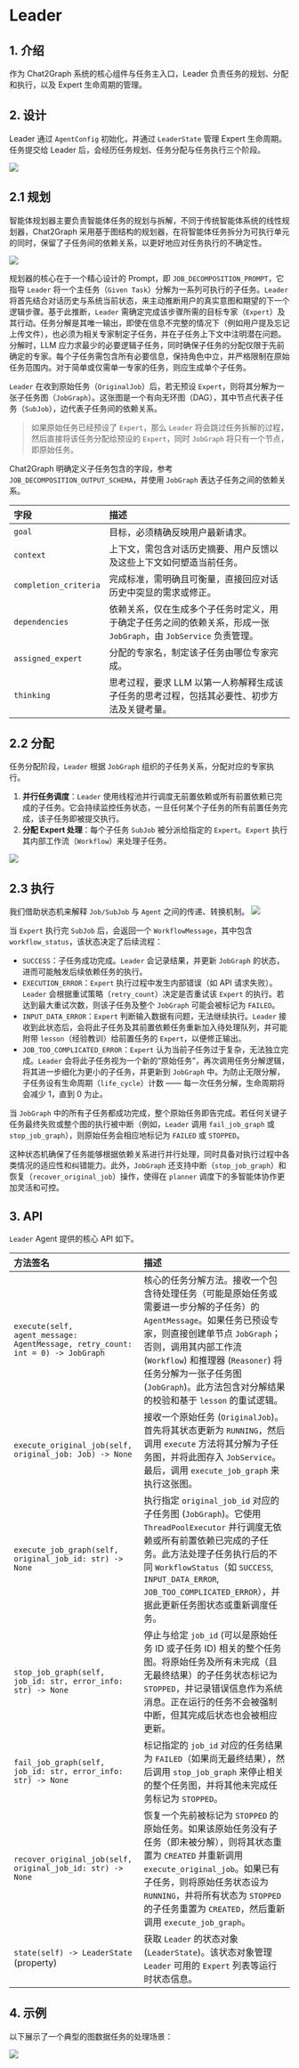 # Leader

## 1. 介绍

作为 Chat2Graph 系统的核心组件与任务主入口，Leader 负责任务的规划、分配和执行，以及 Expert 生命周期的管理。

## 2. 设计

Leader 通过 `AgentConfig` 初始化，并通过 `LeaderState` 管理 Expert 生命周期。任务提交给 Leader 后，会经历任务规划、任务分配与任务执行三个阶段。

![](../../asset/image/leader.png)

## 2.1 规划

智能体规划器主要负责智能体任务的规划与拆解，不同于传统智能体系统的线性规划器，Chat2Graph 采用基于图结构的规划器，在将智能体任务拆分为可执行单元的同时，保留了子任务间的依赖关系，以更好地应对任务执行的不确定性。

![](../../asset/image/leader-plan.png)

规划器的核心在于一个精心设计的 Prompt，即 `JOB_DECOMPOSITION_PROMPT`，它指导 `Leader` 将一个主任务（`Given Task`）分解为一系列可执行的子任务。`Leader` 将首先结合对话历史与系统当前状态，来主动推断用户的真实意图和期望的下一个逻辑步骤。基于此推断，`Leader` 需确定完成该步骤所需的目标专家（`Expert`）及其行动。任务分解是其唯一输出，即使在信息不完整的情况下（例如用户提及忘记上传文件），也必须为相关专家制定子任务，并在子任务上下文中注明潜在问题。分解时，LLM 应力求最少的必要逻辑子任务，同时确保子任务的分配仅限于先前确定的专家。每个子任务需包含所有必要信息，保持角色中立，并严格限制在原始任务范围内。对于简单或仅需单一专家的任务，则应生成单个子任务。

`Leader` 在收到原始任务（`OriginalJob`）后，若无预设 `Expert`，则将其分解为一张子任务图（`JobGraph`）。这张图是一个有向无环图（DAG），其中节点代表子任务（`SubJob`），边代表子任务间的依赖关系。

> 如果原始任务已经预设了 `Expert`，那么 `Leader` 将会跳过任务拆解的过程，然后直接将该任务分配给预设的 `Expert`，同时 `JobGraph` 将只有一个节点，即原始任务。

Chat2Graph 明确定义子任务包含的字段，参考 `JOB_DECOMPOSITION_OUTPUT_SCHEMA`，并使用 `JobGraph` 表达子任务之间的依赖关系。

| 字段                  | 描述                                                                                                |
| :-------------------- | :-------------------------------------------------------------------------------------------------- |
| `goal`                | 目标，必须精确反映用户最新请求。                                                                            |
| `context`             | 上下文，需包含对话历史摘要、用户反馈以及这些上下文如何塑造当前任务。                                                              |
| `completion_criteria` | 完成标准，需明确且可衡量，直接回应对话历史中突显的需求或修正。                                                                |
| `dependencies`        | 依赖关系，仅在生成多个子任务时定义，用于确定子任务之间的依赖关系，形成一张 `JobGraph`，由 `JobService` 负责管理。                               |
| `assigned_expert`     | 分配的专家名，制定该子任务由哪位专家完成。                                                                        |
| `thinking`            | 思考过程，要求 LLM 以第一人称解释生成该子任务的思考过程，包括其必要性、初步方法及关键考量。                                                          |


## 2.2 分配

任务分配阶段，`Leader` 根据 `JobGraph` 组织的子任务关系，分配对应的专家执行。

1. **并行任务调度**：`Leader` 使用线程池并行调度无前置依赖或所有前置依赖已完成的子任务。它会持续监控任务状态，一旦任何某个子任务的所有前置任务完成，该子任务即被提交执行。
2. **分配 Expert 处理**：每个子任务 `SubJob` 被分派给指定的 `Expert`。`Expert` 执行其内部工作流（`Workflow`）来处理子任务。

![](../../asset/image/leader-assign.png)


## 2.3 执行

我们借助状态机来解释 `Job/SubJob` 与 `Agent` 之间的传递、转换机制。
 ![](../../asset/image/leader-execute.png)

当 `Expert` 执行完 `SubJob` 后，会返回一个 `WorkflowMessage`，其中包含 `workflow_status`，该状态决定了后续流程：
  - `SUCCESS`：子任务成功完成。`Leader` 会记录结果，并更新 `JobGraph` 的状态，进而可能触发后续依赖任务的执行。
  - `EXECUTION_ERROR`：`Expert` 执行过程中发生内部错误（如 API 请求失败）。`Leader` 会根据重试策略（`retry_count`）决定是否重试该 `Expert` 的执行。若达到最大重试次数，则该子任务及整个 `JobGraph` 可能会被标记为 `FAILED`。
  - `INPUT_DATA_ERROR`：`Expert` 判断输入数据有问题，无法继续执行。`Leader` 接收到此状态后，会将此子任务及其前置依赖任务重新加入待处理队列，并可能附带 `lesson`（经验教训）给前置任务的 `Expert`，以便修正输出。
  - `JOB_TOO_COMPLICATED_ERROR`：`Expert` 认为当前子任务过于复杂，无法独立完成。`Leader` 会将此子任务视为一个新的“原始任务”，再次调用任务分解逻辑，将其进一步细化为更小的子任务，并更新到 `JobGraph` 中。为防止无限分解，子任务设有生命周期（`life_cycle`）计数 —— 每一次任务分解，生命周期将会减少 1，直到 0 为止。

当 `JobGraph` 中的所有子任务都成功完成，整个原始任务即告完成。若任何关键子任务最终失败或整个图的执行被中断（例如，`Leader` 调用 `fail_job_graph` 或 `stop_job_graph`），则原始任务会相应地标记为 `FAILED` 或 `STOPPED`。

这种状态机确保了任务能够根据依赖关系进行并行处理，同时具备对执行过程中各类情况的适应性和纠错能力。此外，`JobGraph` 还支持中断（`stop_job_graph`）和恢复（`recover_original_job`）操作，使得在 `planner` 调度下的多智能体协作更加灵活和可控。

## 3. API

`Leader` Agent 提供的核心 API 如下。

| 方法签名                                     | 描述                                                                                                                                                                                                                                                           |
| :--------------------------------------------------------------- | :------------------------------------------------------------------------------------------------------------------------------------------------------------------------------------------------------------------------------------------------------------------------------- |
| `execute(self, agent_message: AgentMessage, retry_count: int = 0) -> JobGraph` | 核心的任务分解方法。接收一个包含待处理任务（可能是原始任务或需要进一步分解的子任务）的 `AgentMessage`。如果任务已预设专家，则直接创建单节点 `JobGraph`；否则，调用其内部工作流 (`Workflow`) 和推理器 (`Reasoner`) 将任务分解为一张子任务图 (`JobGraph`)。此方法包含对分解结果的校验和基于 `lesson` 的重试逻辑。 |
| `execute_original_job(self, original_job: Job) -> None`          | 接收一个原始任务 (`OriginalJob`)。首先将其状态更新为 `RUNNING`，然后调用 `execute` 方法将其分解为子任务图，并将此图存入 `JobService`。最后，调用 `execute_job_graph` 来执行这张图。                                                                                                                            |
| `execute_job_graph(self, original_job_id: str) -> None`          | 执行指定 `original_job_id` 对应的子任务图 (`JobGraph`)。它使用 `ThreadPoolExecutor` 并行调度无依赖或所有前置依赖已完成的子任务。此方法处理子任务执行后的不同 `WorkflowStatus`（如 `SUCCESS`, `INPUT_DATA_ERROR`, `JOB_TOO_COMPLICATED_ERROR`），并据此更新任务图状态或重新调度任务。                 |
| `stop_job_graph(self, job_id: str, error_info: str) -> None`     | 停止与给定 `job_id` (可以是原始任务 ID 或子任务 ID) 相关的整个任务图。将原始任务及所有未完成（且无最终结果）的子任务状态标记为 `STOPPED`，并记录错误信息作为系统消息。正在运行的任务不会被强制中断，但其完成后状态也会被相应更新。                                                                                             |
| `fail_job_graph(self, job_id: str, error_info: str) -> None`     | 标记指定的 `job_id` 对应的任务结果为 `FAILED`（如果尚无最终结果），然后调用 `stop_job_graph` 来停止相关的整个任务图，并将其他未完成任务标记为 `STOPPED`。                                                                                                                                                              |
| `recover_original_job(self, original_job_id: str) -> None`       | 恢复一个先前被标记为 `STOPPED` 的原始任务。如果该原始任务没有子任务（即未被分解），则将其状态重置为 `CREATED` 并重新调用 `execute_original_job`。如果已有子任务，则将原始任务状态设为 `RUNNING`，并将所有状态为 `STOPPED` 的子任务重置为 `CREATED`，然后重新调用 `execute_job_graph`。 |
| `state(self) -> LeaderState` (property)                          | 获取 `Leader` 的状态对象 (`LeaderState`)。该状态对象管理 `Leader` 可用的 `Expert` 列表等运行时状态信息。                                                                                                                                                                              |


## 4. 示例

以下展示了一个典型的图数据任务的处理场景：

![](../../asset/image/leader-demo.png)

